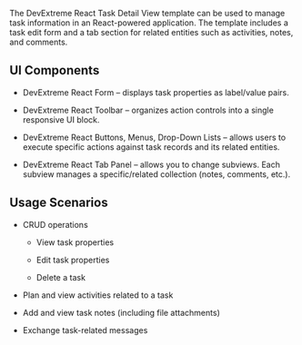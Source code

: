 The DevExtreme React Task Detail View template can be used to manage task information in an React-powered application. The template includes a task edit form and a tab section for related entities such as activities, notes, and comments. 
<!--split-->

## UI Components  

- DevExtreme React Form – displays task properties as label/value pairs. 

- DevExtreme React Toolbar – organizes action controls into a single responsive UI block. 

- DevExtreme React Buttons, Menus, Drop-Down Lists – allows users to execute specific actions against task records and its related entities.  

- DevExtreme React Tab Panel – allows you to change subviews. Each subview manages a specific/related collection (notes, comments, etc.). 

## Usage Scenarios 

- CRUD operations 

    - View task properties 

    - Edit task properties 

    - Delete a task 

- Plan and view activities related to a task 

- Add and view task notes (including file attachments) 

- Exchange task-related messages  